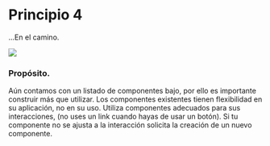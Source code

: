 # Principio 4

...En el camino.

<div class="">
  <img src="http://thonet.realized.es/doc/img/brand/principles/proposito.png"/>
</div>

<h3 class="big-title">Propósito.</h3>

Aún contamos con un listado de componentes bajo, por ello es importante construir más que utilizar. Los componentes existentes tienen flexibilidad en su aplicación, no en su uso. Utiliza componentes adecuados para sus interacciones, (no uses un link cuando hayas de usar un botón). Si tu componente no se ajusta a la interacción solicita la creación de un nuevo componente.
